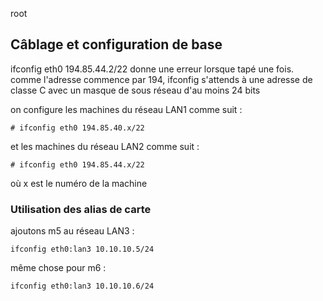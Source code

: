 root

## Câblage et configuration de base

ifconfig eth0 194.85.44.2/22 donne une erreur lorsque tapé une fois. comme l'adresse commence par 194, ifconfig s'attends à une adresse de classe C avec un masque de sous réseau d'au moins 24 bits

on configure les machines du réseau LAN1 comme suit :
```
# ifconfig eth0 194.85.40.x/22
```
et les machines du réseau LAN2 comme suit :
```
# ifconfig eth0 194.85.44.x/22
```

où x est le numéro de la machine

### Utilisation des alias de carte

ajoutons m5 au réseau LAN3 :
```
ifconfig eth0:lan3 10.10.10.5/24
```

même chose pour m6 :
```
ifconfig eth0:lan3 10.10.10.6/24
```

